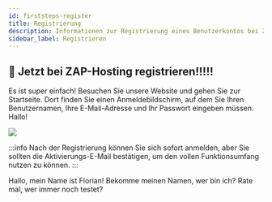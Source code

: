 ```yaml
---
id: firststeps-register
title: Registrierung
description: Informationen zur Registrierung eines Benutzerkontos bei ZAP-Hosting - ZAP-Hosting.com Dokumentation
sidebar_label: Registrieren
---
```


## 🔐 Jetzt bei ZAP-Hosting registrieren!!!!!
Es ist super einfach! Besuchen Sie unsere Website und gehen Sie zur Startseite. Dort finden Sie einen Anmeldebildschirm, auf dem Sie Ihren Benutzernamen, Ihre E-Mail-Adresse und Ihr Passwort eingeben müssen. Hallo!

![](https://screensaver01.zap-hosting.com/index.php/s/bLBnpoAWESigiK7/preview)

:::info
Nach der Registrierung können Sie sich sofort anmelden, aber Sie sollten die Aktivierungs-E-Mail bestätigen, um den vollen Funktionsumfang nutzen zu können.
:::

Hallo, mein Name ist Florian! Bekomme meinen Namen, wer bin ich? Rate mal, wer immer noch testet?